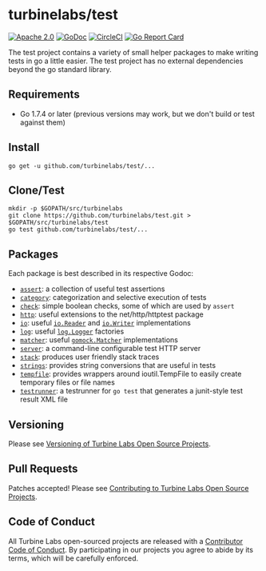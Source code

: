 
[//]: # ( Copyright 2017 Turbine Labs, Inc.                                   )
[//]: # ( you may not use this file except in compliance with the License.    )
[//]: # ( You may obtain a copy of the License at                             )
[//]: # (                                                                     )
[//]: # (     http://www.apache.org/licenses/LICENSE-2.0                      )
[//]: # (                                                                     )
[//]: # ( Unless required by applicable law or agreed to in writing, software )
[//]: # ( distributed under the License is distributed on an "AS IS" BASIS,   )
[//]: # ( WITHOUT WARRANTIES OR CONDITIONS OF ANY KIND, either express or     )
[//]: # ( implied. See the License for the specific language governing        )
[//]: # ( permissions and limitations under the License.                      )

# turbinelabs/test

[![Apache 2.0](https://img.shields.io/hexpm/l/plug.svg)](LICENSE)
[![GoDoc](https://godoc.org/github.com/turbinelabs/test?status.svg)](https://godoc.org/github.com/turbinelabs/test)
[![CircleCI](https://circleci.com/gh/turbinelabs/test.svg?style=shield)](https://circleci.com/gh/turbinelabs/test)
[![Go Report Card](https://goreportcard.com/badge/github.com/turbinelabs/test)](https://goreportcard.com/report/github.com/turbinelabs/test)

The test project contains a variety of small helper packages to make writing
tests in go a little easier. The test project has no external dependencies
beyond the go standard library.

## Requirements

- Go 1.7.4 or later (previous versions may work, but we don't build or test against them)

## Install

```
go get -u github.com/turbinelabs/test/...
```

## Clone/Test

```
mkdir -p $GOPATH/src/turbinelabs
git clone https://github.com/turbinelabs/test.git > $GOPATH/src/turbinelabs/test
go test github.com/turbinelabs/test/...
```

## Packages

Each package is best described in its respective Godoc:

- [`assert`](https://godoc.org/github.com/turbinelabs/test/assert):
  a collection of useful test assertions
- [`category`](https://godoc.org/github.com/turbinelabs/test/category):
  categorization and selective execution of tests
- [`check`](https://godoc.org/github.com/turbinelabs/test/check):
  simple boolean checks, some of which are used by `assert`
- [`http`](https://godoc.org/github.com/turbinelabs/test/http):
  useful extensions to the net/http/httptest package
- [`io`](https://godoc.org/github.com/turbinelabs/test/io):
  useful [`io.Reader`](https://golang.org/pkg/io/#Reader) and
  [`io.Writer`](https://golang.org/pkg/io/#Writer) implementations
- [`log`](https://godoc.org/github.com/turbinelabs/test/log):
  useful [`log.Logger`](https://golang.org/pkg/log/#Logger) factories
- [`matcher`](https://godoc.org/github.com/turbinelabs/test/matcher):
  useful [`gomock.Matcher`](https://godoc.org/github.com/golang/mock/gomock#Matcher)
  implementations
- [`server`](https://godoc.org/github.com/turbinelabs/test/server):
  a command-line configurable test HTTP server
- [`stack`](https://godoc.org/github.com/turbinelabs/test/stack):
  produces user friendly stack traces
- [`strings`](https://godoc.org/github.com/turbinelabs/test/strings):
  provides string conversions that are useful in tests
- [`tempfile`](https://godoc.org/github.com/turbinelabs/test/tempfile):
  provides wrappers around ioutil.TempFile to easily create temporary files or
  file names
- [`testrunner`](https://godoc.org/github.com/turbinelabs/test/testrunner):
  a testrunner for `go test` that generates a junit-style test result XML file

## Versioning

Please see [Versioning of Turbine Labs Open Source Projects](http://github.com/turbinelabs/developer/blob/master/README.md#versioning).

## Pull Requests

Patches accepted! Please see [Contributing to Turbine Labs Open Source Projects](http://github.com/turbinelabs/developer/blob/master/README.md#contributing).

## Code of Conduct

All Turbine Labs open-sourced projects are released with a
[Contributor Code of Conduct](CODE_OF_CONDUCT.md). By participating in our
projects you agree to abide by its terms, which will be carefully enforced.
